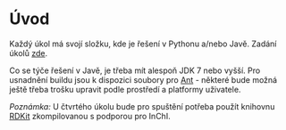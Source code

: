 # Úvod #

Každý úkol má svojí složku, kde je řešení v Pythonu a/nebo Javě. Zadání úkolů [zde](http://ich.vscht.cz/courses/POC-ZPR-CHEM-STR/slides/Public/chap-samostatna-prace.xhtml).

Co se týče řešení v Javě, je třeba mít alespoň JDK 7 nebo vyšší. Pro usnadnění buildu jsou k dispozici soubory pro [Ant](http://ant.apache.org/) - některé bude možná ještě třeba trošku upravit podle prostředí a platformy uživatele.

_Poznámka:_ U čtvrtého úkolu bude pro spuštění potřeba použít knihovnu [RDKit](http://www.rdkit.org/) zkompilovanou s podporou pro InChI.
